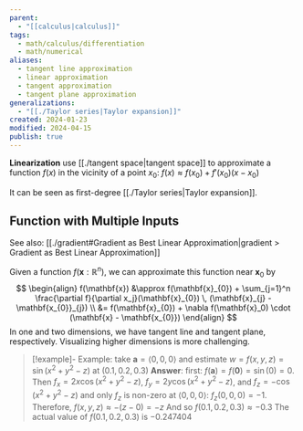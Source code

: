 ```yaml
---
parent:
  - "[[calculus|calculus]]"
tags:
  - math/calculus/differentiation
  - math/numerical
aliases:
  - tangent line approximation
  - linear approximation
  - tangent approximation
  - tangent plane approximation
generalizations:
  - "[[./Taylor series|Taylor expansion]]"
created: 2024-01-23
modified: 2024-04-15
publish: true
---
```

**Linearization** use [[./tangent space|tangent space]] to approximate a function $f(x)$ in the vicinity of a point $x_0$: $f(x) \approx f(x_0) + f'(x_0) (x - x_0)$

It can be seen as first-degree [[./Taylor series|Taylor expansion]].

## Function with Multiple Inputs
See also: [[./gradient#Gradient as Best Linear Approximation|gradient > Gradient as Best Linear Approximation]]

Given a function $f(\mathbf{x}: \mathbb{R}^n)$, we can approximate this function near $\mathbf{x}_{0}$ by
$$
\begin{align}
f(\mathbf{x}) &\approx f(\mathbf{x}_{0}) + \sum_{j=1}^n \frac{\partial f}{\partial x_j}(\mathbf{x}_{0}) \, (\mathbf{x}_{j} - \mathbf{x_{0}}_{j}) \\
&= f(\mathbf{x}_{0}) + \nabla f(\mathbf{x}_0) \cdot (\mathbf{x} - \mathbf{x_{0}})
\end{align}
$$
In one and two dimensions, we have tangent line and tangent plane, respectively. Visualizing higher dimensions is more challenging.

> [!example]- Example: take $\mathbf{a} = \langle 0, 0, 0 \rangle$ and estimate $w = f(x, y, z) = \sin(x^2 + y^2 - z)$ at $(0.1, 0.2, 0.3)$
> **Answer**: first: $f(\mathbf{a}) = f(\mathbf{0}) = \sin(0) = 0$.
> Then $f_{x} = 2x \cos(x^2 + y^2 - z)$, $f_{y} = 2y \cos(x^2 + y^2 - z)$, and $f_{z} = - \cos(x^2 + y^2 - z)$ and only $f_{z}$ is non-zero at $\langle 0, 0, 0 \rangle$: $f_{z}(0, 0, 0) = -1$.
> Therefore, $f(x, y, z) \approx -(z - 0) = -z$
> And so $f(0.1, 0.2, 0.3) \approx -0.3$
> The actual value of $f(0.1, 0.2, 0.3)$ is $−0.247404$